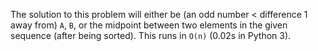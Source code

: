 The solution to this problem will either be (an odd number < difference 1 away from) `A`, `B`, or the midpoint between two elements in the given sequence (after being sorted). This runs in `O(n)` (0.02s in Python 3).
